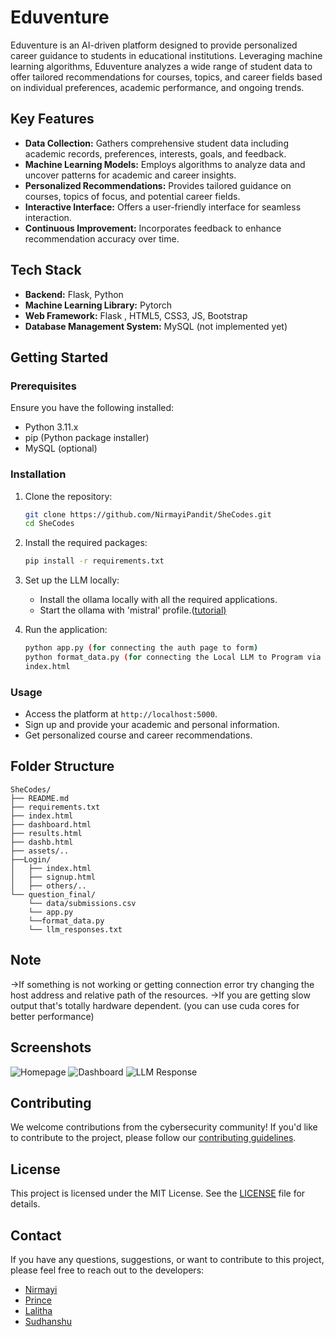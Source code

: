 
# Eduventure

Eduventure is an AI-driven platform designed to provide personalized career guidance to students in educational institutions. Leveraging machine learning algorithms, Eduventure analyzes a wide range of student data to offer tailored recommendations for courses, topics, and career fields based on individual preferences, academic performance, and ongoing trends.

## Key Features

- **Data Collection:** Gathers comprehensive student data including academic records, preferences, interests, goals, and feedback.
- **Machine Learning Models:** Employs algorithms to analyze data and uncover patterns for academic and career insights.
- **Personalized Recommendations:** Provides tailored guidance on courses, topics of focus, and potential career fields.
- **Interactive Interface:** Offers a user-friendly interface for seamless interaction.
- **Continuous Improvement:** Incorporates feedback to enhance recommendation accuracy over time.

## Tech Stack

- **Backend:** Flask, Python
- **Machine Learning Library:**  Pytorch
- **Web Framework:** Flask , HTML5, CSS3, JS, Bootstrap
- **Database Management System:** MySQL (not implemented yet)

## Getting Started

### Prerequisites

Ensure you have the following installed:

- Python 3.11.x
- pip (Python package installer)
- MySQL (optional)

### Installation

1. Clone the repository:
    ```sh
    git clone https://github.com/NirmayiPandit/SheCodes.git
    cd SheCodes
    ```

2. Install the required packages:
    ```sh
    pip install -r requirements.txt
    ```

3. Set up the LLM locally:
    - Install the ollama locally with all the required applications.
    - Start the ollama with 'mistral' profile.([tutorial)](https://docs.privategpt.dev/installation/getting-started/installation)

4. Run the application:
    ```sh
    python app.py (for connecting the auth page to form)
    python format_data.py (for connecting the Local LLM to Program via API)
    index.html
    ```

### Usage

- Access the platform at `http://localhost:5000`.
- Sign up and provide your academic and personal information.
- Get personalized course and career recommendations.

## Folder Structure

```plaintext
SheCodes/
├── README.md
├── requirements.txt
├── index.html
├── dashboard.html
├── results.html
├── dashb.html
├── assets/..
├──Login/
│   ├── index.html
│   ├── signup.html
│   ├── others/..
└── question_final/
    └── data/submissions.csv
	└── app.py
	└──format_data.py
	└── llm_responses.txt

```
## Note

->If something is not working or getting connection error try changing the host address and relative path of the resources.
->If you are getting slow output that's totally hardware dependent. (you can use cuda cores for better performance)

## Screenshots
![Homepage](https://github.com/NirmayiPandit/SheCodes/assets/137396151/16af85c2-7e97-4334-ac04-f51b79ab7f04)
![Dashboard](https://github.com/NirmayiPandit/SheCodes/assets/137396151/d3446c59-f319-4f2e-9733-7b1b7568a4fc)
![LLM Response](https://github.com/NirmayiPandit/SheCodes/assets/137396151/2d486da0-ff91-4af4-9106-1b516a815d7e)

## Contributing
We welcome contributions from the cybersecurity community! If you'd like to contribute to the project, please follow our [contributing guidelines](CONTRIBUTING.md).

## License

This project is licensed under the MIT License. See the [LICENSE](LICENSE) file for details.

## Contact

If you have any questions, suggestions, or want to contribute to this project, please feel free to reach out to the developers:
- [Nirmayi](https://github.com/NirmayiPandit)
- [Prince](https://github.com/hackstyx)
- [Lalitha](https://github.com/lalithaprakash)
- [Sudhanshu](https://github.com/sagewiiz)

